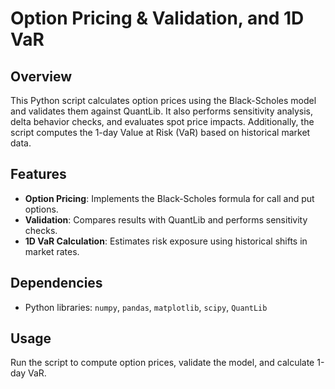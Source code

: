 # Option Pricing & Validation, and 1D VaR

## Overview
This Python script calculates option prices using the Black-Scholes model and validates them against QuantLib. It also performs sensitivity analysis, delta behavior checks, and evaluates spot price impacts. Additionally, the script computes the 1-day Value at Risk (VaR) based on historical market data.

## Features
- **Option Pricing**: Implements the Black-Scholes formula for call and put options.  
- **Validation**: Compares results with QuantLib and performs sensitivity checks.  
- **1D VaR Calculation**: Estimates risk exposure using historical shifts in market rates.  

## Dependencies
- Python libraries: `numpy`, `pandas`, `matplotlib`, `scipy`, `QuantLib`  

## Usage
Run the script to compute option prices, validate the model, and calculate 1-day VaR.
